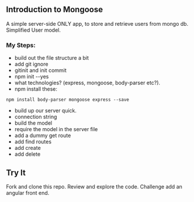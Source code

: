 ## Introduction to Mongoose

A simple server-side ONLY app, to store and retrieve users from mongo db. Simplified User model.

### My Steps:

* build out the file structure a bit
* add git ignore
* gitinit and init commit
* npm init --yes
* what technologies? (express, mongoose, body-parser etc?).
* npm install these:

```
npm install body-parser mongoose express --save
```
* build up our server quick.
* connection string
* build the model
* require the model in the server file
* add a dummy get route
* add find routes
* add create
* add delete

## Try It
Fork and clone this repo.
Review and explore the code.
Challenge add an angular front end.

